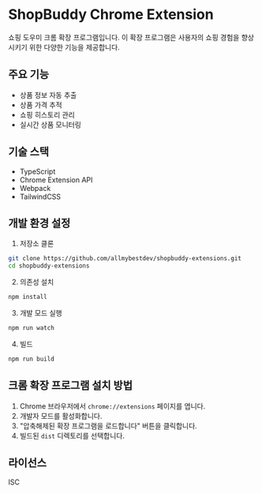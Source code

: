 # ShopBuddy Chrome Extension

쇼핑 도우미 크롬 확장 프로그램입니다. 이 확장 프로그램은 사용자의 쇼핑 경험을 향상시키기 위한 다양한 기능을 제공합니다.

## 주요 기능

- 상품 정보 자동 추출
- 상품 가격 추적
- 쇼핑 히스토리 관리
- 실시간 상품 모니터링

## 기술 스택

- TypeScript
- Chrome Extension API
- Webpack
- TailwindCSS

## 개발 환경 설정

1. 저장소 클론
```bash
git clone https://github.com/allmybestdev/shopbuddy-extensions.git
cd shopbuddy-extensions
```

2. 의존성 설치
```bash
npm install
```

3. 개발 모드 실행
```bash
npm run watch
```

4. 빌드
```bash
npm run build
```

## 크롬 확장 프로그램 설치 방법

1. Chrome 브라우저에서 `chrome://extensions` 페이지를 엽니다.
2. 개발자 모드를 활성화합니다.
3. "압축해제된 확장 프로그램을 로드합니다" 버튼을 클릭합니다.
4. 빌드된 `dist` 디렉토리를 선택합니다.

## 라이선스

ISC